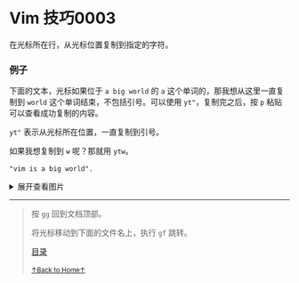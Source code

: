 # Vim 技巧0003

在光标所在行，从光标位置复制到指定的字符。

### 例子

下面的文本，光标如果位于 `a big world` 的 `a` 这个单词的，那我想从这里一直复制到
`world` 这个单词结束，不包括引号。可以使用 `yt"`，复制完之后，按 `p` 粘贴
可以查看成功复制的内容。

`yt"` 表示从光标所在位置，一直复制到引号。

如果我想复制到 `w` 呢？那就用 `ytw`。

```
"vim is a big world".
```

<details>
<summary>展开查看图片</summary>
<img src="../../images/vim_tips_0003_01.gif" alt="vim_tips_0003_01.gif" />
</details>

* * *

> 按 `gg` 回到文档顶部。
>
> 将光标移动到下面的文件名上，执行 `gf` 跳转。
>
> [目录](README.md)
>
> <a href='https://github.com/MDGSF/MyVim'><small>↑Back to Home↑</small></a>


